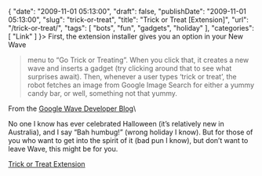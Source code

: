 {
    "date": "2009-11-01 05:13:00",
    "draft": false,
    "publishDate": "2009-11-01 05:13:00",
    "slug": "trick-or-treat",
    "title": "Trick or Treat [Extension]",
    "url": "\/trick-or-treat\/",
    "tags": [
        "bots",
        "fun",
        "gadgets",
        "holiday"
    ],
    "categories": [
        "Link"
    ]
}> First, the extension installer gives you an option in your New Wave
> menu to “Go Trick or Treating”. When you click that, it creates a new
> wave and inserts a gadget (try clicking around that to see what
> surprises await). Then, whenever a user types ‘trick or treat’, the
> robot fetches an image from Google Image Search for either a yummy
> candy bar, or well, something not that yummy.

From the [Google Wave Developer
Blog](http://googlewavedev.blogspot.com/2009/10/happy-hallo-wave-een.html)\

No one I know has ever celebrated Halloween (it’s relatively new in
Australia), and I say “Bah humbug!” (wrong holiday I know). But for
those of you who want to get into the spirit of it (bad pun I know), but
don’t want to leave Wave, this might be for you.

[Trick or Treat
Extension](http://wave-samples-gallery.appspot.com/about_app?app_id=63022)